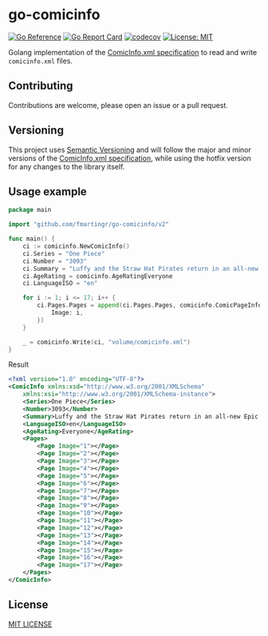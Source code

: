 # go-comicinfo

[![Go Reference](https://pkg.go.dev/badge/github.com/fmartingr/go-comicinfo.svg)](https://pkg.go.dev/github.com/fmartingr/go-comicinfo)
[![Go Report Card](https://goreportcard.com/badge/github.com/fmartingr/go-comicinfo)](https://goreportcard.com/report/github.com/fmartingr/go-comicinfo)
[![codecov](https://codecov.io/gh/fmartingr/go-comicinfo/branch/master/graph/badge.svg?token=ZQZQZQZQZQ)](https://codecov.io/gh/fmartingr/go-comicinfo)
[![License: MIT](https://img.shields.io/badge/License-MIT-yellow.svg)](https://opensource.org/licenses/MIT)

Golang implementation of the [ComicInfo.xml specification](https://anansi-project.github.io/docs/category/comicinfo) to read and write `comicinfo.xml` files.


## Contributing

Contributions are welcome, please open an issue or a pull request.

## Versioning

This project uses [Semantic Versioning](https://semver.org/) and will follow the major and minor versions of the [ComicInfo.xml specification](https://anansi-project.github.io/docs/category/comicinfo), while using the hotfix version for any changes to the library itself.

## Usage example

```go
package main

import "github.com/fmartingr/go-comicinfo/v2"

func main() {
	ci := comicinfo.NewComicInfo()
	ci.Series = "One Piece"
	ci.Number = "3093"
	ci.Summary = "Luffy and the Straw Hat Pirates return in an all-new Epic Voyage!"
	ci.AgeRating = comicinfo.AgeRatingEveryone
	ci.LanguageISO = "en"

	for i := 1; i <= 17; i++ {
		ci.Pages.Pages = append(ci.Pages.Pages, comicinfo.ComicPageInfo{
			Image: i,
		})
	}

	_ = comicinfo.Write(ci, "volume/comicinfo.xml")
}
```

Result

```xml
<?xml version="1.0" encoding="UTF-8"?>
<ComicInfo xmlns:xsd="http://www.w3.org/2001/XMLSchema"
    xmlns:xsi="http://www.w3.org/2001/XMLSchema-instance">
    <Series>One Piece</Series>
    <Number>3093</Number>
    <Summary>Luffy and the Straw Hat Pirates return in an all-new Epic Voyage!</Summary>
    <LanguageISO>en</LanguageISO>
    <AgeRating>Everyone</AgeRating>
    <Pages>
        <Page Image="1"></Page>
        <Page Image="2"></Page>
        <Page Image="3"></Page>
        <Page Image="4"></Page>
        <Page Image="5"></Page>
        <Page Image="6"></Page>
        <Page Image="7"></Page>
        <Page Image="8"></Page>
        <Page Image="9"></Page>
        <Page Image="10"></Page>
        <Page Image="11"></Page>
        <Page Image="12"></Page>
        <Page Image="13"></Page>
        <Page Image="14"></Page>
        <Page Image="15"></Page>
        <Page Image="16"></Page>
        <Page Image="17"></Page>
    </Pages>
</ComicInfo>

```

## License

[MIT LICENSE](LICENSE)
